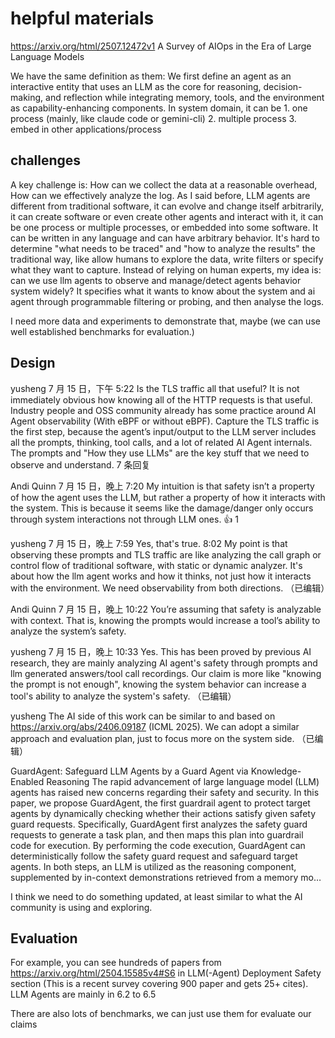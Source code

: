 # helpful materials

https://arxiv.org/html/2507.12472v1 A Survey of AIOps in the Era of Large Language Models

We have the same definition as them:
We first define an agent as an interactive entity that uses an LLM as the core for reasoning, decision-making, and reflection while integrating memory, tools, and the environment as capability-enhancing components.
In system domain, it can be 1. one process (mainly, like claude code or gemini-cli) 2. multiple process 3. embed in other applications/process

## challenges



A key challenge is:
How can we collect the data at a reasonable overhead,
How can we effectively analyze the log.
As I said before, LLM agents are different from traditional software, it can evolve and change itself arbitrarily, it can create software or even create other agents and interact with it, it can be one process or multiple processes, or embedded into some software. It can be written in any language and can have arbitrary behavior. It's hard to determine "what needs to be traced" and "how to analyze the results" the traditional way, like allow humans to explore the data, write filters or specify what they want to capture.
Instead of relying on human experts, my idea is: can we use llm agents to observe and manage/detect agents behavior system widely? It specifies what it wants to know about the system and ai agent through programmable filtering or probing, and then analyse the logs.

I need more data and experiments to demonstrate that, maybe (we can use well established benchmarks for evaluation.) 

## Design


yusheng
  7 月 15 日，下午 5:22
Is the TLS traffic all that useful? It is not immediately obvious how knowing all of the HTTP requests is that useful.
Industry people and OSS community already has some practice around AI Agent observability (With eBPF or without eBPF). Capture the TLS traffic is the first step, because the agent’s input/output to the LLM server includes all the prompts, thinking, tool calls, and a lot of related AI Agent internals. The prompts and "How they use LLMs" are the key stuff that we need to observe and understand.
7 条回复


Andi Quinn
  7 月 15 日，晚上 7:20
My intuition is that safety isn’t a property of how the agent uses the LLM, but rather a property of how it interacts with the system. This is because it seems like the damage/danger only occurs through system interactions not through LLM ones.
:+1:
1



yusheng
  7 月 15 日，晚上 7:59
Yes, that's true.
8:02
My point is that observing these prompts and TLS traffic are like analyzing the call graph or control flow of traditional software, with static or dynamic analyzer. It's about how the llm agent works and how it thinks, not just how it interacts with the environment. We need observability from both directions. （已编辑） 


Andi Quinn
  7 月 15 日，晚上 10:22
You’re assuming that safety is analyzable with context. That is, knowing the prompts would increase a tool’s ability to analyze the system’s safety.


yusheng
  7 月 15 日，晚上 10:33
Yes. This has been proved by previous AI research, they are mainly analyzing AI agent's safety through prompts and llm generated answers/tool call recordings.
Our claim is more like "knowing the prompt is not enough", knowing the system behavior can increase a tool's ability to analyze the system's safety. （已编辑） 


yusheng
The AI side of this work can be similar to and based on https://arxiv.org/abs/2406.09187 (ICML 2025).
We can adopt a similar approach and evaluation plan, just to focus more on the system side. （已编辑） 

GuardAgent: Safeguard LLM Agents by a Guard Agent via Knowledge-Enabled Reasoning
The rapid advancement of large language model (LLM) agents has raised new concerns regarding their safety and security. In this paper, we propose GuardAgent, the first guardrail agent to protect target agents by dynamically checking whether their actions satisfy given safety guard requests. Specifically, GuardAgent first analyzes the safety guard requests to generate a task plan, and then maps this plan into guardrail code for execution. By performing the code execution, GuardAgent can deterministically follow the safety guard request and safeguard target agents. In both steps, an LLM is utilized as the reasoning component, supplemented by in-context demonstrations retrieved from a memory mo… 

I think we need to do something updated, at least similar to what the AI community is using and exploring.

## Evaluation

For example, you can see hundreds of papers from https://arxiv.org/html/2504.15585v4#S6 in LLM(-Agent) Deployment Safety section (This is a recent survey covering 900 paper and gets 25+ cites). LLM Agents are mainly in 6.2 to 6.5 

There are also lots of benchmarks, we can just use them for evaluate our claims